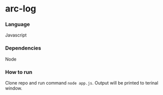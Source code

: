 # arc-log

### Language
Javascript
### Dependencies
Node

### How to run
Clone repo and run command `node app.js`. Output will be printed to terinal window.